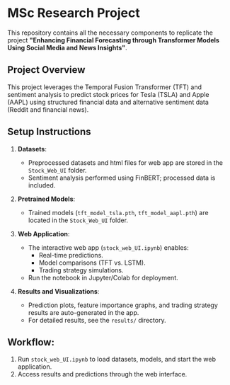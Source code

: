 # MSc Research Project

This repository contains all the necessary components to replicate the project **"Enhancing Financial Forecasting through Transformer Models Using Social Media and News Insights"**.

## **Project Overview**
This project leverages the Temporal Fusion Transformer (TFT) and sentiment analysis to predict stock prices for Tesla (TSLA) and Apple (AAPL) using structured financial data and alternative sentiment data (Reddit and financial news).

## **Setup Instructions**
1. **Datasets**:
   - Preprocessed datasets and html files for web app  are stored in the `Stock_Web_UI` folder.
   - Sentiment analysis performed using FinBERT; processed data is included.

2. **Pretrained Models**:
   - Trained models (`tft_model_tsla.pth`, `tft_model_aapl.pth`) are located in the `Stock_Web_UI` folder.

3. **Web Application**:
   - The interactive web app (`stock_web_UI.ipynb`) enables:
     - Real-time predictions.
     - Model comparisons (TFT vs. LSTM).
     - Trading strategy simulations.
   - Run the notebook in Jupyter/Colab for deployment.
     
4. **Results and Visualizations**:
   - Prediction plots, feature importance graphs, and trading strategy results are auto-generated in the app.
   - For detailed results, see the `results/` directory.

## **Workflow**:
1. Run `stock_web_UI.ipynb` to load datasets, models, and start the web application.
2. Access results and predictions through the web interface.
